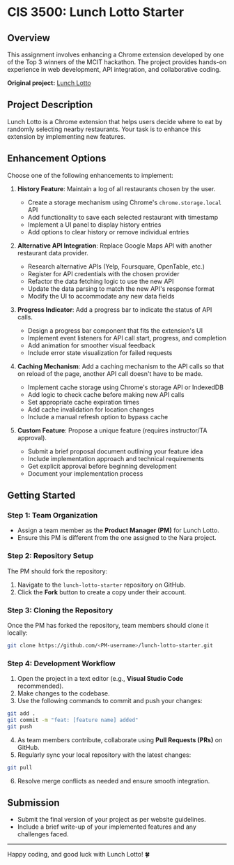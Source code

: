 # CIS 3500: Lunch Lotto Starter

## Overview
This assignment involves enhancing a Chrome extension developed by one of the Top 3 winners of the MCIT hackathon. The project provides hands-on experience in web development, API integration, and collaborative coding.

**Original project:** [Lunch Lotto](https://github.com/jessie-sr/lunch-lotto)

## Project Description
Lunch Lotto is a Chrome extension that helps users decide where to eat by randomly selecting nearby restaurants. Your task is to enhance this extension by implementing new features.

## Enhancement Options
Choose one of the following enhancements to implement:

1. **History Feature**: Maintain a log of all restaurants chosen by the user.
   - Create a storage mechanism using Chrome's `chrome.storage.local` API
   - Add functionality to save each selected restaurant with timestamp
   - Implement a UI panel to display history entries
   - Add options to clear history or remove individual entries

2. **Alternative API Integration**: Replace Google Maps API with another restaurant data provider.
   - Research alternative APIs (Yelp, Foursquare, OpenTable, etc.)
   - Register for API credentials with the chosen provider
   - Refactor the data fetching logic to use the new API
   - Update the data parsing to match the new API's response format
   - Modify the UI to accommodate any new data fields

3. **Progress Indicator**: Add a progress bar to indicate the status of API calls.
   - Design a progress bar component that fits the extension's UI
   - Implement event listeners for API call start, progress, and completion
   - Add animation for smoother visual feedback
   - Include error state visualization for failed requests

4. **Caching Mechanism**: Add a caching mechanism to the API calls so that on reload of the page, another API call doesn't have to be made.
   - Implement cache storage using Chrome's storage API or IndexedDB
   - Add logic to check cache before making new API calls
   - Set appropriate cache expiration times
   - Add cache invalidation for location changes
   - Include a manual refresh option to bypass cache

5. **Custom Feature**: Propose a unique feature (requires instructor/TA approval).
   - Submit a brief proposal document outlining your feature idea
   - Include implementation approach and technical requirements
   - Get explicit approval before beginning development
   - Document your implementation process

## Getting Started

### Step 1: Team Organization
- Assign a team member as the **Product Manager (PM)** for Lunch Lotto.
- Ensure this PM is different from the one assigned to the Nara project.

### Step 2: Repository Setup
The PM should fork the repository:
1. Navigate to the `lunch-lotto-starter` repository on GitHub.
2. Click the **Fork** button to create a copy under their account.

### Step 3: Cloning the Repository
Once the PM has forked the repository, team members should clone it locally:
```sh
git clone https://github.com/<PM-username>/lunch-lotto-starter.git
```

### Step 4: Development Workflow
1. Open the project in a text editor (e.g., **Visual Studio Code** recommended).
2. Make changes to the codebase.
3. Use the following commands to commit and push your changes:

```sh
git add .
git commit -m "feat: [feature name] added"
git push
```

4. As team members contribute, collaborate using **Pull Requests (PRs)** on GitHub.
5. Regularly sync your local repository with the latest changes:

```sh
git pull
```

6. Resolve merge conflicts as needed and ensure smooth integration.

## Submission
- Submit the final version of your project as per website guidelines.
- Include a brief write-up of your implemented features and any challenges faced.

---
Happy coding, and good luck with Lunch Lotto! 🍀
